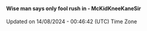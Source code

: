 #### Wise man says only fool rush in - McKidKneeKaneSir
Updated on 14/08/2024 - 00:46:42 (UTC) Time Zone
